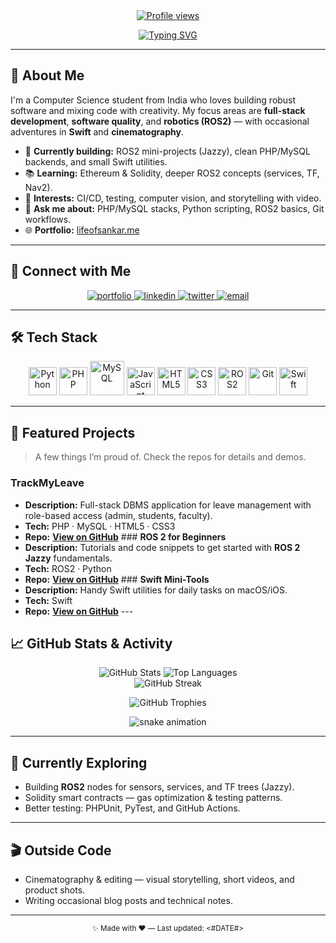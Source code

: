 <div align="center">

<a href="https://lifeofsankar.me/" target="_blank">
  <img src="https://komarev.com/ghpvc/?username=lifeofsankar&style=for-the-badge&color=brightgreen" alt="Profile views"/>
</a>

<br/>

[![Typing SVG](https://readme-typing-svg.demolab.com?font=Fira+Code&weight=700&size=28&duration=3600&pause=900&color=22C55E&center=true&vCenter=true&width=800&lines=Hi+there%2C+I'm+Jai+Sankar+J+%F0%9F%91%8B;Software+Developer+%F0%9F%92%BB;Full-Stack+Engineer+⚙️;Robotics+(ROS2)+Enthusiast+🤖;Swift+Developer+🐦;Creative+Cinematographer+🎬)](https://git.io/typing-svg)

</div>

---

## 👋 About Me

I'm a Computer Science student from India who loves building robust software and mixing code with creativity.
My focus areas are **full-stack development**, **software quality**, and **robotics (ROS2)** — with occasional adventures in **Swift** and **cinematography**.

- 🔭 **Currently building:** ROS2 mini-projects (Jazzy), clean PHP/MySQL backends, and small Swift utilities.
- 📚 **Learning:** Ethereum & Solidity, deeper ROS2 concepts (services, TF, Nav2).
- 🎯 **Interests:** CI/CD, testing, computer vision, and storytelling with video.
- 💬 **Ask me about:** PHP/MySQL stacks, Python scripting, ROS2 basics, Git workflows.
- 🌐 **Portfolio:** [lifeofsankar.me](https://lifeofsankar.me/)

---

## 🤝 Connect with Me

<p align="center">
  <a href="https://lifeofsankar.me/" target="_blank">
    <img src="https://img.shields.io/badge/Portfolio-Visit-22C55E?style=for-the-badge&logo=google-chrome&logoColor=white" alt="portfolio"/>
  </a>
  <a href="https://www.linkedin.com/in/lifeofsankar" target="_blank">
    <img src="https://img.shields.io/badge/LinkedIn-0A66C2?style=for-the-badge&logo=linkedin&logoColor=white" alt="linkedin"/>
  </a>
  <a href="https://twitter.com/lifeofsankar" target="_blank">
    <img src="https://img.shields.io/badge/Twitter-1DA1F2?style=for-the-badge&logo=x&logoColor=white" alt="twitter"/>
  </a>
  <a href="mailto:hello@lifeofsankar.me" target="_blank">
    <img src="https://img.shields.io/badge/Email-hello%40lifeofsankar.me-EA4335?style=for-the-badge&logo=gmail&logoColor=white" alt="email"/>
  </a>
</p>

---

## 🛠️ Tech Stack

<p align="center">
  <img src="https://cdn.jsdelivr.net/gh/devicons/devicon/icons/python/python-original.svg" width="45" alt="Python"/>
  <img src="https://cdn.jsdelivr.net/gh/devicons/devicon/icons/php/php-original.svg" width="45" alt="PHP"/>
  <img src="https://cdn.jsdelivr.net/gh/devicons/devicon/icons/mysql/mysql-original-wordmark.svg" width="55" alt="MySQL"/>
  <img src="https://cdn.jsdelivr.net/gh/devicons/devicon/icons/javascript/javascript-original.svg" width="45" alt="JavaScript"/>
  <img src="https://cdn.jsdelivr.net/gh/devicons/devicon/icons/html5/html5-original.svg" width="45" alt="HTML5"/>
  <img src="https://cdn.jsdelivr.net/gh/devicons/devicon/icons/css3/css3-original.svg" width="45" alt="CSS3"/>
  <img src="https://cdn.jsdelivr.net/gh/devicons/devicon/icons/ros/ros-original.svg" width="45" alt="ROS2"/>
  <img src="https://cdn.jsdelivr.net/gh/devicons/devicon/icons/git/git-original.svg" width="45" alt="Git"/>
  <img src="https://cdn.jsdelivr.net/gh/devicons/devicon/icons/swift/swift-original.svg" width="45" alt="Swift"/>
</p>

---

## 🚀 Featured Projects

> A few things I’m proud of. Check the repos for details and demos.

### **TrackMyLeave**
- **Description:** Full-stack DBMS application for leave management with role-based access (admin, students, faculty).
- **Tech:** PHP · MySQL · HTML5 · CSS3
- **Repo:** [**View on GitHub**](https://github.com/lifeofsankar/TrackMyLeave) ### **ROS 2 for Beginners**
- **Description:** Tutorials and code snippets to get started with **ROS 2 Jazzy** fundamentals.
- **Tech:** ROS2 · Python
- **Repo:** [**View on GitHub**](https://github.com/lifeofsankar/ROS2-for-Beginners) ### **Swift Mini-Tools**
- **Description:** Handy Swift utilities for daily tasks on macOS/iOS.
- **Tech:** Swift
- **Repo:** [**View on GitHub**](https://github.com/lifeofsankar/Swift-Mini-Tools) ---

## 📈 GitHub Stats & Activity

<p align="center">
  <img src="https://github-readme-stats.vercel.app/api?username=lifeofsankar&show_icons=true&theme=tokyonight&hide_border=true&count_private=true" alt="GitHub Stats"/>
  <img src="https://github-readme-stats.vercel.app/api/top-langs/?username=lifeofsankar&layout=compact&theme=tokyonight&hide_border=true" alt="Top Languages"/>
  <br/>
  <img src="https://streak-stats.demolab.com?user=lifeofsankar&theme=tokyonight&hide_border=true" alt="GitHub Streak"/>
</p>

<p align="center">
  <img src="https://github-profile-trophy.vercel.app/?username=lifeofsankar&theme=tokyonight&column=7&margin-w=10&margin-h=10" alt="GitHub Trophies"/>
</p>

<p align="center">
  <img src="https://raw.githubusercontent.com/lifeofsankar/lifeofsankar/output/github-contribution-grid-snake.svg" alt="snake animation"/>
</p>

---

## 🧪 Currently Exploring
- Building **ROS2** nodes for sensors, services, and TF trees (Jazzy).
- Solidity smart contracts — gas optimization & testing patterns.
- Better testing: PHPUnit, PyTest, and GitHub Actions.

---

## 🎬 Outside Code
- Cinematography & editing — visual storytelling, short videos, and product shots.
- Writing occasional blog posts and technical notes.

---

<p align="center">
  <sub>✨ Made with ❤️ — Last updated: <#DATE#></sub>
</p>
